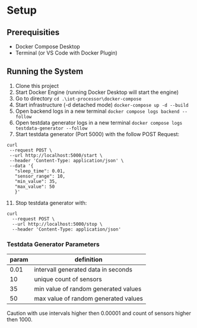 # Setup
## Prerequisities
- Docker Compose Desktop
- Terminal (or VS Code with Docker Plugin)

## Running the System
1. Clone this project
2. Start Docker Engine (running Docker Desktop will start the engine)
3. Go to directory ```cd .\iot-processor\docker-compose```
4. Start infrastructure (-d detached mode) ```docker-compose up -d --build``` 
5. Open backend logs in a new terminal ```docker compose logs backend --follow```
6. Open testdata generator logs in a new terminal ```docker compose logs testdata-generator --follow```
9. Start testdata generator (Port 5000) with the follow POST Request:
 ``` 
 curl
  --request POST \
  --url http://localhost:5000/start \
  --header 'Content-Type: application/json' \
  --data '{
    "sleep_time": 0.01,
    "sensor_range": 10,
    "min_value": 35,
    "max_value": 50
    }' 
  ```

11. Stop testdata generator with:
``` 
curl 
  --request POST \
  --url http://localhost:5000/stop \
  --header 'Content-Type: application/json'
  ```

### Testdata Generator Parameters
| param  |  definition  |
|---|---|
| 0.01  | intervall generated data in seconds  |
|  10 | unique count of sensors  |
| 35 | min value of random generated values  |
|  50   | max value of random generated values  |

Caution with use intervals higher then 0.00001 and count of sensors higher then 1000.
